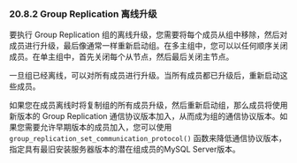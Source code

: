 ### 20.8.2 Group Replication 离线升级

要执行 Group Replication 组的离线升级，您需要将每个成员从组中移除，然后对成员进行升级，最后像通常一样重新启动组。在多主组中，您可以以任何顺序关闭成员。在单主组中，首先关闭每个从节点，然后最后关闭主节点。

一旦组已经离线，可以对所有成员进行升级。当所有成员都已升级后，重新启动这些成员。

如果您在成员离线时将复制组的所有成员升级，然后重新启动组，那么成员将使用新版本的 Group Replication 通信协议版本加入，从而成为组的通信协议版本。如果您需要允许早期版本的成员加入，您可以使用 `group_replication_set_communication_protocol()` 函数来降低通信协议版本，指定具有最旧安装服务器版本的潜在组成员的MySQL Server版本。